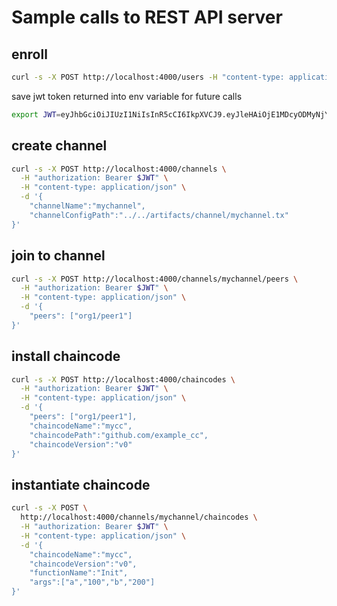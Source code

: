 # Sample calls to REST API server

## enroll

```bash
curl -s -X POST http://localhost:4000/users -H "content-type: application/x-www-form-urlencoded" -d 'username=Oleg&orgName=org1'
```
save jwt token returned into env variable for future calls
```bash
export JWT=eyJhbGciOiJIUzI1NiIsInR5cCI6IkpXVCJ9.eyJleHAiOjE1MDcyODMyNjYsInVzZXJuYW1lIjoiT2xlZyIsIm9yZ05hbWUiOiJvcmcxIiwiaWF0IjoxNTA3MjQ3MjY2fQ.Mkmhcu_65dBEotPJdXPRqsNrXKwCY0-j7kvIXNMetF8
```
## create channel
```bash
curl -s -X POST http://localhost:4000/channels \
  -H "authorization: Bearer $JWT" \
  -H "content-type: application/json" \
  -d '{
	"channelName":"mychannel",
	"channelConfigPath":"../../artifacts/channel/mychannel.tx"
}'
```
## join to channel
```bash
curl -s -X POST http://localhost:4000/channels/mychannel/peers \
  -H "authorization: Bearer $JWT" \
  -H "content-type: application/json" \
  -d '{
	"peers": ["org1/peer1"]
}'
```
## install chaincode
```bash
curl -s -X POST http://localhost:4000/chaincodes \
  -H "authorization: Bearer $JWT" \
  -H "content-type: application/json" \
  -d '{
	"peers": ["org1/peer1"],
	"chaincodeName":"mycc",
	"chaincodePath":"github.com/example_cc",
	"chaincodeVersion":"v0"
}'
```
## instantiate chaincode
```bash
curl -s -X POST \
  http://localhost:4000/channels/mychannel/chaincodes \
  -H "authorization: Bearer $JWT" \
  -H "content-type: application/json" \
  -d '{
	"chaincodeName":"mycc",
	"chaincodeVersion":"v0",
	"functionName":"Init",
	"args":["a","100","b","200"]
}'
```

